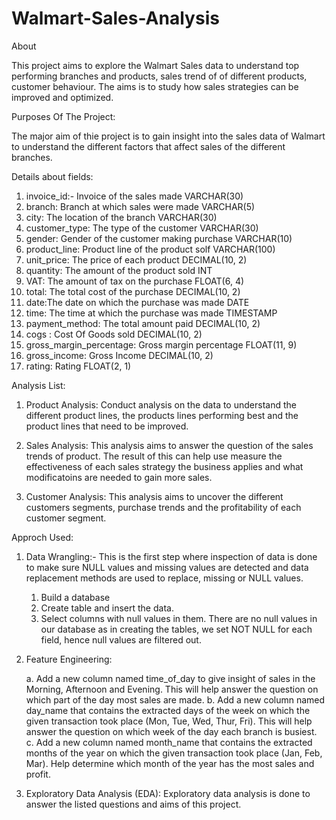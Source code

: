 # Walmart-Sales-Analysis

About

This project aims to explore the Walmart Sales data to understand top performing branches and products, sales trend of of different products, customer behaviour. The aims is to study how sales strategies can be improved and optimized. 

Purposes Of The Project: 

The major aim of thie project is to gain insight into the sales data of Walmart to understand the different factors that affect sales of the different branches.

Details about fields:

1. invoice_id:- Invoice of the sales made	VARCHAR(30)
2. branch: Branch at which sales were made	VARCHAR(5)
3. city: The location of the branch  VARCHAR(30)
4. customer_type:  The type of the customer	VARCHAR(30)
5. gender:	Gender of the customer making purchase	VARCHAR(10)
6. product_line:	Product line of the product solf	VARCHAR(100)
7. unit_price: 	The price of each product	DECIMAL(10, 2)
8. quantity: 	The amount of the product sold	INT
9. VAT:  The amount of tax on the purchase	FLOAT(6, 4)
10. total: The total cost of the purchase	DECIMAL(10, 2)
11. date:The date on which the purchase was made	DATE
12. time: The time at which the purchase was made	TIMESTAMP
13. payment_method:	The total amount paid	DECIMAL(10, 2)
14. cogs	: Cost Of Goods sold	DECIMAL(10, 2)
15. gross_margin_percentage:	Gross margin percentage	FLOAT(11, 9)
16. gross_income: 	Gross Income	DECIMAL(10, 2)
17. rating: 	Rating	FLOAT(2, 1)

Analysis List: 

1. Product Analysis: 
Conduct analysis on the data to understand the different product lines, the products lines performing best and the product lines that need to be improved.

2. Sales Analysis:
This analysis aims to answer the question of the sales trends of product. The result of this can help use measure the effectiveness of each sales strategy the business applies and what modificatoins are needed to gain more sales.

3. Customer Analysis:
This analysis aims to uncover the different customers segments, purchase trends and the profitability of each customer segment.

Approch Used:

1. Data Wrangling:- This is the first step where inspection of data is done to make sure NULL values and missing values are detected and data replacement methods are used to replace, missing or NULL values.
   1) Build a database
   2) Create table and insert the data.
   3) Select columns with null values in them. There are no null values in our database as in creating the tables, we set NOT NULL for each field, hence null values are 
      filtered out.

2. Feature Engineering:

   a. Add a new column named time_of_day to give insight of sales in the Morning, Afternoon and Evening. This will help answer the question on which part of the day most 
      sales are made.
   b. Add a new column named day_name that contains the extracted days of the week on which the given transaction took place (Mon, Tue, Wed, Thur, Fri). This will help 
      answer the question on which week of the day each branch is busiest.
   c. Add a new column named month_name that contains the extracted months of the year on which the given transaction took place (Jan, Feb, Mar). Help determine which month 
      of the year has the most sales and profit.

4. Exploratory Data Analysis (EDA): Exploratory data analysis is done to answer the listed questions and aims of this project.   

   

